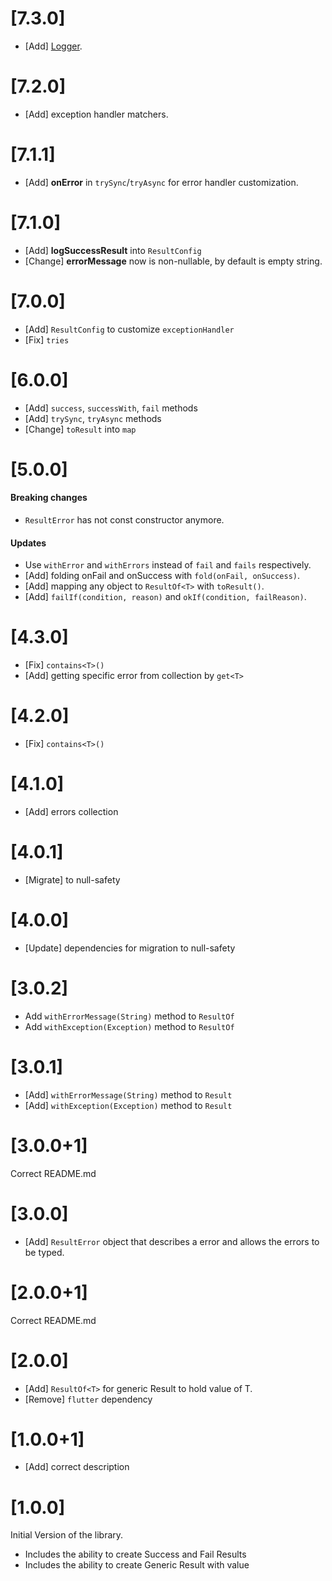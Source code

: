 # [7.3.0]

* [Add] [Logger](https://pub.dev/packages/logger).

# [7.2.0]

* [Add] exception handler matchers.

# [7.1.1]

* [Add] **onError** in `trySync`/`tryAsync` for error handler  customization.

# [7.1.0]

* [Add] **logSuccessResult** into `ResultConfig`
* [Change] **errorMessage** now is non-nullable, by default is empty string.

# [7.0.0]

* [Add] `ResultConfig` to customize `exceptionHandler`
* [Fix] `tries`

# [6.0.0]

* [Add] `success`, `successWith`, `fail` methods
* [Add] `trySync`, `tryAsync` methods
* [Change] `toResult` into `map`

# [5.0.0]

#### Breaking changes

* `ResultError` has not const constructor anymore.

#### Updates

* Use `withError` and `withErrors` instead of `fail` and `fails` respectively.
* [Add] folding onFail and onSuccess with `fold(onFail, onSuccess)`.
* [Add] mapping any object to `ResultOf<T>` with `toResult()`.
* [Add] `failIf(condition, reason)` and `okIf(condition, failReason)`.

# [4.3.0]

* [Fix] `contains<T>()`
* [Add] getting specific error from collection by `get<T>`

# [4.2.0]

* [Fix] `contains<T>()`

# [4.1.0]

* [Add] errors collection

# [4.0.1]

* [Migrate] to null-safety

# [4.0.0]

* [Update] dependencies for migration to null-safety

# [3.0.2]

* Add `withErrorMessage(String)` method to `ResultOf`
* Add `withException(Exception)` method to `ResultOf`

# [3.0.1]

* [Add] `withErrorMessage(String)` method to `Result`
* [Add] `withException(Exception)` method to `Result`

# [3.0.0+1]

Correct README.md

# [3.0.0]

* [Add] `ResultError` object that describes a error and allows the errors to be typed.

# [2.0.0+1]

Correct README.md

# [2.0.0]

* [Add] `ResultOf<T>` for generic Result to hold value of T.
* [Remove] `flutter` dependency

# [1.0.0+1]

* [Add] correct description

# [1.0.0]

Initial Version of the library.

* Includes the ability to create Success and Fail Results
* Includes the ability to create Generic Result with value

